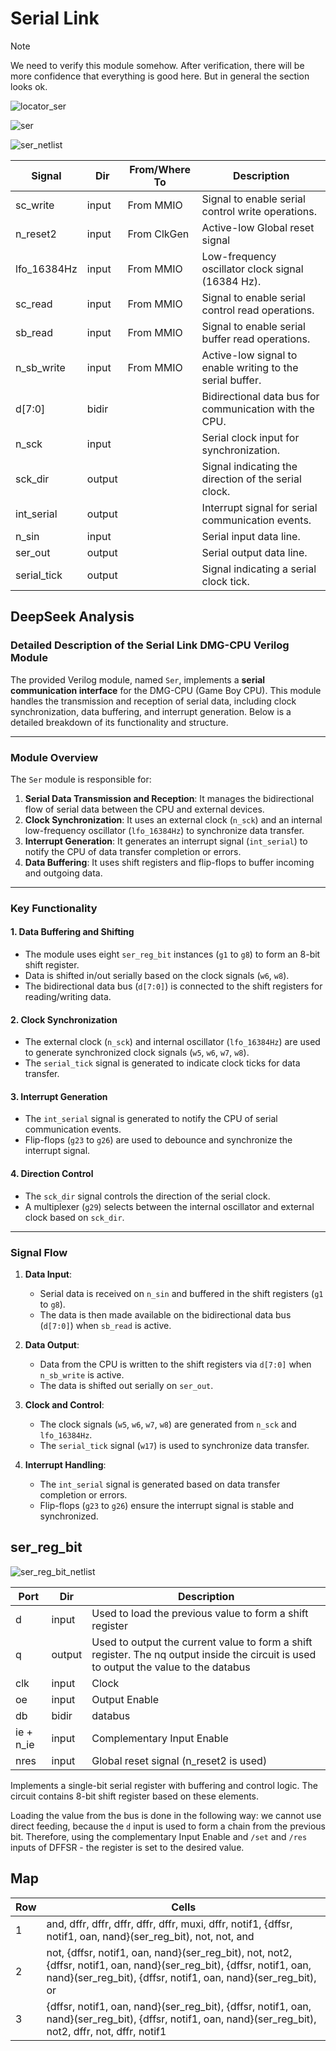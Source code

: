 # Serial Link

> [!NOTE]
> We need to verify this module somehow. After verification, there will be more confidence that everything is good here. But in general the section looks ok.

![locator_ser](/imgstore/soc/locator_ser.jpg)

![ser](/imgstore/soc/ser.jpg)

![ser_netlist](/imgstore/soc/ser_netlist.png)

|Signal|Dir|From/Where To|Description|
|---|---|---|---|
|sc_write|input|From MMIO|Signal to enable serial control write operations. |
|n_reset2|input|From ClkGen|Active-low Global reset signal|
|lfo_16384Hz|input|From MMIO|Low-frequency oscillator clock signal (16384 Hz). |
|sc_read|input|From MMIO|Signal to enable serial control read operations. |
|sb_read|input|From MMIO|Signal to enable serial buffer read operations. |
|n_sb_write|input|From MMIO|Active-low signal to enable writing to the serial buffer. |
|d\[7:0\]|bidir| |Bidirectional data bus for communication with the CPU. |
|n_sck|input| |Serial clock input for synchronization. |
|sck_dir|output| |Signal indicating the direction of the serial clock. |
|int_serial|output| |Interrupt signal for serial communication events. |
|n_sin|input| |Serial input data line. |
|ser_out|output| |Serial output data line. |
|serial_tick|output| |Signal indicating a serial clock tick. |

## DeepSeek Analysis

### Detailed Description of the Serial Link DMG-CPU Verilog Module

The provided Verilog module, named `Ser`, implements a **serial communication interface** for the DMG-CPU (Game Boy CPU). This module handles the transmission and reception of serial data, including clock synchronization, data buffering, and interrupt generation. Below is a detailed breakdown of its functionality and structure.

---

### **Module Overview**
The `Ser` module is responsible for:
1. **Serial Data Transmission and Reception**: It manages the bidirectional flow of serial data between the CPU and external devices.
2. **Clock Synchronization**: It uses an external clock (`n_sck`) and an internal low-frequency oscillator (`lfo_16384Hz`) to synchronize data transfer.
3. **Interrupt Generation**: It generates an interrupt signal (`int_serial`) to notify the CPU of data transfer completion or errors.
4. **Data Buffering**: It uses shift registers and flip-flops to buffer incoming and outgoing data.

---

### **Key Functionality**

#### **1. Data Buffering and Shifting**
- The module uses eight `ser_reg_bit` instances (`g1` to `g8`) to form an 8-bit shift register.
- Data is shifted in/out serially based on the clock signals (`w6`, `w8`).
- The bidirectional data bus (`d[7:0]`) is connected to the shift registers for reading/writing data.

#### **2. Clock Synchronization**
- The external clock (`n_sck`) and internal oscillator (`lfo_16384Hz`) are used to generate synchronized clock signals (`w5`, `w6`, `w7`, `w8`).
- The `serial_tick` signal is generated to indicate clock ticks for data transfer.

#### **3. Interrupt Generation**
- The `int_serial` signal is generated to notify the CPU of serial communication events.
- Flip-flops (`g23` to `g26`) are used to debounce and synchronize the interrupt signal.

#### **4. Direction Control**
- The `sck_dir` signal controls the direction of the serial clock.
- A multiplexer (`g29`) selects between the internal oscillator and external clock based on `sck_dir`.

---

### **Signal Flow**
1. **Data Input**:
   - Serial data is received on `n_sin` and buffered in the shift registers (`g1` to `g8`).
   - The data is then made available on the bidirectional data bus (`d[7:0]`) when `sb_read` is active.

2. **Data Output**:
   - Data from the CPU is written to the shift registers via `d[7:0]` when `n_sb_write` is active.
   - The data is shifted out serially on `ser_out`.

3. **Clock and Control**:
   - The clock signals (`w5`, `w6`, `w7`, `w8`) are generated from `n_sck` and `lfo_16384Hz`.
   - The `serial_tick` signal (`w17`) is used to synchronize data transfer.

4. **Interrupt Handling**:
   - The `int_serial` signal is generated based on data transfer completion or errors.
   - Flip-flops (`g23` to `g26`) ensure the interrupt signal is stable and synchronized.

## ser_reg_bit

![ser_reg_bit_netlist](/imgstore/soc/ser_reg_bit_netlist.png)

|Port|Dir|Description|
|---|---|---|
|d|input|Used to load the previous value to form a shift register|
|q|output|Used to output the current value to form a shift register. The nq output inside the circuit is used to output the value to the databus|
|clk|input|Clock|
|oe|input|Output Enable|
|db|bidir|databus|
|ie + n_ie|input|Complementary Input Enable|
|nres|input|Global reset signal (n_reset2 is used)|

Implements a single-bit serial register with buffering and control logic. The circuit contains 8-bit shift register based on these elements.

Loading the value from the bus is done in the following way: we cannot use direct feeding, because the `d` input is used to form a chain from the previous bit. Therefore, using the complementary Input Enable and `/set` and `/res` inputs of DFFSR - the register is set to the desired value.

## Map

|Row|Cells|
|---|---|
|1|and, dffr, dffr, dffr, dffr, dffr, muxi, dffr, notif1, {dffsr, notif1, oan, nand}(ser_reg_bit), not, not, and|
|2|not, {dffsr, notif1, oan, nand}(ser_reg_bit), not, not2, {dffsr, notif1, oan, nand}(ser_reg_bit), {dffsr, notif1, oan, nand}(ser_reg_bit), {dffsr, notif1, oan, nand}(ser_reg_bit), or|
|3|{dffsr, notif1, oan, nand}(ser_reg_bit), {dffsr, notif1, oan, nand}(ser_reg_bit), {dffsr, notif1, oan, nand}(ser_reg_bit), not2, dffr, not, dffr, notif1|